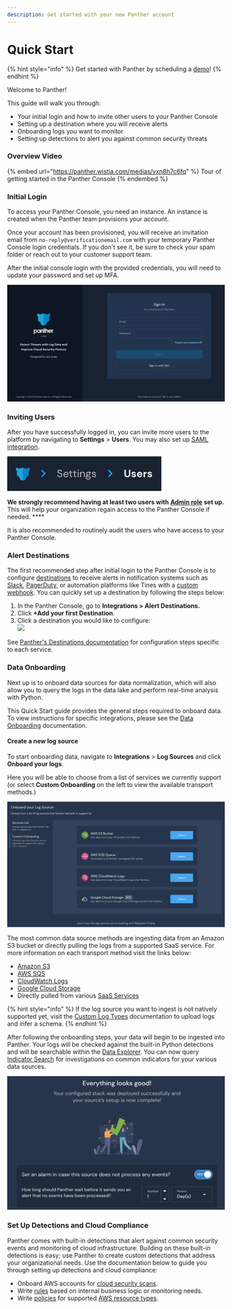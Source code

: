 ```yaml
---
description: Get started with your new Panther account
---
```


# Quick Start

{% hint style="info" %}
Get started with Panther by scheduling a [demo](https://runpanther.io/request-a-demo/)!
{% endhint %}

Welcome to Panther!

This guide will walk you through:

* Your initial login and how to invite other users to your Panther Console
* Setting up a destination where you will receive alerts&#x20;
* Onboarding logs you want to monitor
* Setting up detections to alert you against common security threats&#x20;

### Overview Video

{% embed url="https://panther.wistia.com/medias/vxn8h7c6fq" %}
Tour of getting started in the Panther Console
{% endembed %}

### Initial Login

To access your Panther Console, you need an instance. An instance is created when the Panther team provisions your account.

Once your account has been provisioned, you will receive an invitation email from `no-reply@verificationemail.com` with your temporary Panther Console login credentials. If you don't see it, be sure to check your spam folder or reach out to your customer support team.

After the initial console login with the provided credentials, you will need to update your password and set up MFA.

![Login Screen](<.gitbook/assets/image (40).png>)

### Inviting Users

After you have successfully logged in, you can invite more users to the platform by navigating to **Settings** > **Users**. You may also set up [SAML integration](system-configuration/saml/).

![](<.gitbook/assets/image (43).png>)

**We strongly recommend having at least two users with** [**Admin role**](https://docs.runpanther.io/system-configuration/rbac) **set up.** This will help your organization regain access to the Panther Console if needed. ****&#x20;

It is also recommended to routinely audit the users who have access to your Panther Console.

### Alert Destinations

The first recommended step after initial login to the Panther Console is to configure [destinations](https://docs.runpanther.io/destinations) to receive alerts in notification systems such as [Slack](https://docs.runpanther.io/destinations/slack), [PagerDuty](https://docs.runpanther.io/destinations/pagerduty), or automation platforms like Tines with a [custom webhook](https://docs.runpanther.io/destinations/custom\_webhook). You can quickly set up a destination by following the steps below:

1. In the Panther Console, go to **Integrations > Alert Destinations.**
2. Click **+Add your first Destination**.
3. Click a destination you would like to configure:\
   ![](.gitbook/assets/destination-options.png)

See [Panther's Destinations documentation](https://docs.runpanther.io/destinations) for configuration steps specific to each service.

### Data Onboarding

Next up is to onboard data sources for data normalization, which will also allow you to query the logs in the data lake and perform real-time analysis with Python.

This Quick Start guide provides the general steps required to onboard data. To view instructions for specific integrations, please see the [Data Onboarding](https://docs.runpanther.io/data-onboarding) documentation.

#### Create a new log source

To start onboarding data, navigate to **Integrations** > **Log Sources** and click **Onboard your logs**.&#x20;

Here you will be able to choose from a list of services we currently support (or select **Custom Onboarding** on the left to view the available transport methods.)

![](.gitbook/assets/image.png)

The most common data source methods are ingesting data from an Amazon S3 bucket or directly pulling the logs from a supported SaaS service. For more information on each transport method visit the links below:&#x20;

* [Amazon S3](https://docs.runpanther.io/data-onboarding/data-transports/s3)
* [AWS SQS](https://docs.runpanther.io/data-onboarding/data-transports/sqs)
* [CloudWatch Logs](https://docs.runpanther.io/data-onboarding/data-transports/cwl-source)
* [Google Cloud Storage](https://docs.runpanther.io/data-onboarding/data-transports/gcs)
* Directly pulled from various [SaaS Services](https://docs.runpanther.io/data-onboarding/saas-logs)

{% hint style="info" %}
If the log source you want to ingest is not natively supported yet, visit the [Custom Log Types](data-onboarding/custom-log-types/) documentation to upload logs and infer a schema.
{% endhint %}

After following the onboarding steps, your data will begin to be ingested into Panther. Your logs will be checked against the built-in Python detections and will be searchable within the [Data Explorer](https://docs.runpanther.io/data-analytics/data-explorer). You can now query [Indicator Search](https://docs.runpanther.io/data-analytics/indicator-search) for investigations on common indicators for your various data sources.

![](<.gitbook/assets/image (6).png>)



### Set Up Detections and Cloud Compliance

Panther comes with built-in detections that alert against common security events and monitoring of cloud infrastructure. Building on these built-in detections is easy; use Panther to create custom detections that address your organizational needs. Use the documentation below to guide you through setting up detections and cloud compliance:

* Onboard AWS accounts for [cloud security scans](https://docs.runpanther.io/data-onboarding/setup-cloud-accounts).
* Write [rules](https://docs.runpanther.io/writing-detections/rules) based on internal business logic or monitoring needs.
* Write [policies](https://docs.runpanther.io/writing-detections/policies) for supported [AWS resource types](https://docs.runpanther.io/resources).
